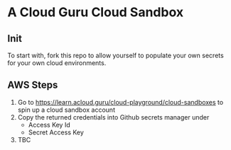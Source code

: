 # A Cloud Guru Cloud Sandbox

## Init

To start with, fork this repo to allow yourself to populate your own secrets for your own cloud environments.

## AWS Steps

1. Go to <https://learn.acloud.guru/cloud-playground/cloud-sandboxes> to spin up a cloud sandbox account
2. Copy the returned credentials into Github secrets manager under
   - Access Key Id
   - Secret Access Key
3. TBC
